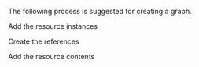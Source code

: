 The following process is suggested for creating a graph.

Add the resource instances

Create the references

Add the resource contents


